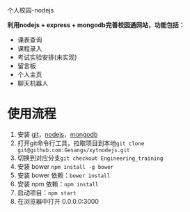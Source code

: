 个人校园-nodejs

**利用nodejs + express + mongodb完善校园通网站，功能包括：**
- 课表查询
- 课程录入
- 考试实验安排(未实现)
- 留言板
- 个人主页
- 聊天机器人

# 使用流程
1. 安装 [git](https://git-scm.com/download/win)，[nodejs](https://nodejs.org/zh-cn/download/)，[mongodb](https://www.mongodb.com/download-center/community)
2. 打开git命令行工具，拉取项目到本地```git clone git@github.com:Gesangs/xytnodejs.git```
3. 切换到对应分支```git checkout Engineering_training```
4. 安装 bower ```npm install -g bower```
5. 安装 bower 依赖：```bower install```
6. 安装 npm 依赖：```npm install```
7. 启动项目：```npm start```
8. 在浏览器中打开 0.0.0.0:3000
